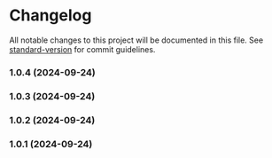 # Changelog

All notable changes to this project will be documented in this file. See [standard-version](https://github.com/conventional-changelog/standard-version) for commit guidelines.

### 1.0.4 (2024-09-24)

### 1.0.3 (2024-09-24)

### 1.0.2 (2024-09-24)

### 1.0.1 (2024-09-24)
